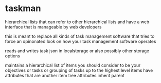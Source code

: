 
# taskman

hierarchical lists that can refer to other hierarchical lists and have a web interface that is manageable by web developers

this is meant to replace all kinds of task management software that tries to force an opinonated look on how your task management software operates

reads and writes task json in localstorage or also possibly other storage options

maintains a hierarchical list of items you should consider to be your objectives or tasks or grouping of tasks up to the highest level
items have attributes that are another item tree
attributes inherit parent


